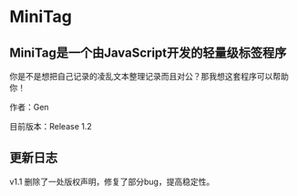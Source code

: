 <h1>MiniTag</h1>
<h2>MiniTag是一个由JavaScript开发的轻量级标签程序</h2>
<p>你是不是想把自己记录的凌乱文本整理记录而且对公？那我想这套程序可以帮助你！</p>
<p>作者：Gen</p>
<p>目前版本：Release 1.2</p>
<h2>更新日志</h2>
<p>v1.1 删除了一处版权声明，修复了部分bug，提高稳定性。
<br>
